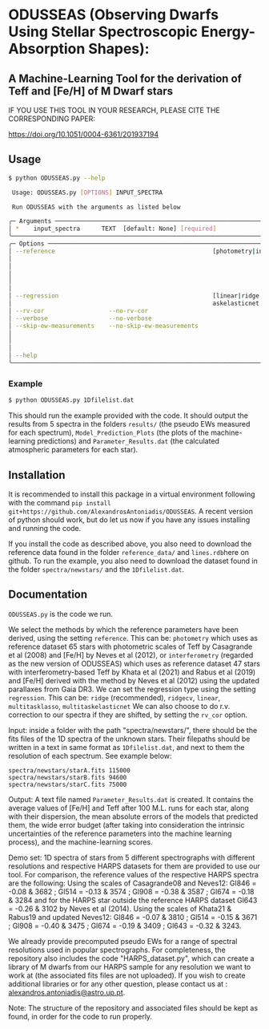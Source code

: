 # ODUSSEAS (Observing Dwarfs Using Stellar Spectroscopic Energy-Absorption Shapes):
## A Machine-Learning Tool for the derivation of Teff and [Fe/H] of M Dwarf stars

IF YOU USE THIS TOOL IN YOUR RESEARCH, PLEASE CITE THE CORRESPONDING PAPER:

https://doi.org/10.1051/0004-6361/201937194


## Usage
```bash
$ python ODUSSEAS.py --help

 Usage: ODUSSEAS.py [OPTIONS] INPUT_SPECTRA

 Run ODUSSEAS with the arguments as listed below

╭─ Arguments ──────────────────────────────────────────────────────────────────────────────────────────────────────────────────────────────────────╮
│ *    input_spectra      TEXT  [default: None] [required]                                                                                         │
╰──────────────────────────────────────────────────────────────────────────────────────────────────────────────────────────────────────────────────╯
╭─ Options ────────────────────────────────────────────────────────────────────────────────────────────────────────────────────────────────────────╮
│ --reference                                            [photometry|interferometry]                  choose the reference scale: 'photometry' for │
│                                                                                                     65 stars with Teff from Casagrande08 and     │
│                                                                                                     [Fe/H] from Neves12, or 'interferometry' for │
│                                                                                                     47 stars with Teff from Khata21 and Rabus19, │
│                                                                                                     and [Fe/H] from Neves12                      │
│                                                                                                     [default: interferometry]                    │
│ --regression                                           [linear|ridge|ridgecv|multitasklasso|multit  choose the ML model. Recommended: ridge      │
│                                                        askelasticnet ]                              [default: ridge]                             │
│ --rv-cor                  --no-rv-cor                                                               [default: rv-cor]                            │
│ --verbose                 --no-verbose                                                              [default: no-verbose]                        │
│ --skip-ew-measurements    --no-skip-ew-measurements                                                 If this step is already done, then it can be │
│                                                                                                     skipped in further analysis, as it is a but  │
│                                                                                                     slow                                         │
│                                                                                                     [default: no-skip-ew-measurements]           │
│ --help                                                                                              Show this message and exit.                  │
╰──────────────────────────────────────────────────────────────────────────────────────────────────────────────────────────────────────────────────╯
```

### Example
```bash
$ python ODUSSEAS.py 1Dfilelist.dat
```
This should run the example provided with the code. It should output the
results from 5 spectra in the folders `results/` (the pseudo EWs measured for
each spectrum), `Model_Prediction_Plots` (the plots of the machine-learning
predictions) and `Parameter_Results.dat` (the calculated atmospheric parameters
for each star).

## Installation
It is recommended to install this package in a virtual environment following
with the command `pip install
git+https://github.com/AlexandrosAntoniadis/ODUSSEAS`. A recent version of
python should work, but do let us now if you have any issues installing and
running the code.

If you install the code as described above, you also need to download the
reference data found in the folder `reference_data/` and `lines.rdb`here on
github. To run the example, you also need to download the dataset found in the
folder `spectra/newstars/` and the `1Dfilelist.dat`.


## Documentation
`ODUSSEAS.py` is the code we run.

We select the methods by which the reference parameters have been derived, using the setting `reference`.
This can be: `photometry` which uses as reference dataset 65 stars with photometric scales of Teff by Casagrande et al (2008) and [Fe/H] by Neves et al (2012), or `interferometry` (regarded as the new version of ODUSSEAS) which uses as reference dataset 47 stars with interferometry-based Teff by Khata et al (2021) and Rabus et al (2019) and  [Fe/H] derived with the method by Neves et al (2012) using the updated parallaxes from Gaia DR3.
We can set the regression type using the setting `regression`.
This can be: `ridge` (recommended), `ridgecv`, `linear`, `multitasklasso`, `multitaskelasticnet`
We can also choose to do r.v. correction to our spectra if they are shifted, by setting the `rv_cor` option.

Input: inside a folder with the path "spectra/newstars/", there should be the fits files of the 1D spectra of the unknown stars. Their filepaths should be written in a text in same format as `1Dfilelist.dat`, and next to them the resolution of each spectrum. See example below:

```
spectra/newstars/starA.fits 115000
spectra/newstars/starB.fits 94600
spectra/newstars/starC.fits 75000
```

Output: A text file named `Parameter_Results.dat` is created. It contains the average values of [Fe/H] and Teff after 100 M.L. runs for each star, along with their dispersion, the mean absolute errors of the models that predicted them, the wide error budget (after taking into consideration the intrinsic uncertainties of the reference parameters into the machine learning process), and the machine-learning scores.

Demo set: 1D spectra of stars from 5 different spectrographs with different resolutions and respective HARPS datasets for them are provided to use our tool.
For comparison, the reference values of the respective HARPS spectra are the following:
Using the scales of Casagrande08 and Neves12: Gl846 = -0.08 & 3682 ; Gl514 = -0.13 & 3574 ; Gl908 = -0.38 & 3587 ; Gl674 = -0.18 & 3284 and for the HARPS star outside the reference HARPS dataset Gl643 = -0.26 & 3102 by Neves et al (2014).
Using the scales of Khata21 & Rabus19 and updated Neves12: Gl846 = -0.07 & 3810 ; Gl514 = -0.15 & 3671 ; Gl908 = -0.40 & 3475 ; Gl674 = -0.19 & 3409 ; Gl643 = -0.32 & 3243.

We already provide precomputed pseudo EWs for a range of spectral resolutions used in popular spectrographs. For completeness, the repository also includes the code "HARPS_dataset.py", which can create a library of M dwarfs from our HARPS sample for any resolution we want to work at (the associated fits files are not uploaded). If you wish to create additional libraries or for any other question, please contact us at : alexandros.antoniadis@astro.up.pt.

Note: The structure of the repository and associated files should be kept as found, in order for the code to run properly.
